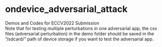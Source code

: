 # ondevice_adversarial_attack
Demos and Codes for ECCV2022 Submission \
Note that for testing multiple perturbations in one adversarial app, the csv files (adversarial perturbation) in the demo folder should be saved in the “/sdcard/” path of device storage if you want to test the adversarial app. 
